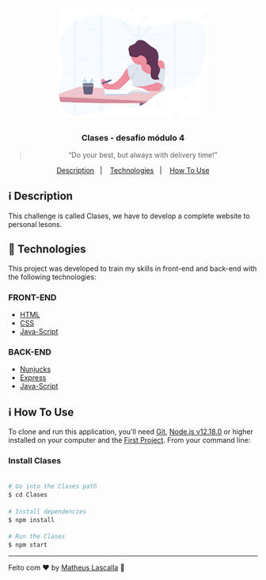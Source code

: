 <h1 align="center">
    <img alt="Clases" src="public/icons/indexImg.svg" width="300px" />
</h1>

<h3 align="center">
  Clases - desafio módulo 4
</h3>

<blockquote align="center">“Do your best, but always with delivery time!”</blockquote>


<p align="center">
  <a href="#information_source-description">Description</a>&nbsp;&nbsp;&nbsp;|&nbsp;&nbsp;&nbsp;
  <a href="#rocket-technologies">Technologies</a>&nbsp;&nbsp;&nbsp;|&nbsp;&nbsp;&nbsp;
  <a href="#information_source-how-to-use">How To Use</a>
</p>

## :information_source: Description
This challenge is called Clases, we have to develop a complete website to personal lesons.

## :rocket: Technologies

This project was developed to train my skills in front-end and back-end with the following technologies:

### FRONT-END
-  [HTML][HTML]
-  [CSS][CSS]
-  [Java-Script][Java-Script]

### BACK-END
-  [Nunjucks][Nunjucks]
-  [Express][Express]
-  [Java-Script][Java-Script]


## :information_source: How To Use

To clone and run this application, you'll need [Git](https://gitforwindows.org/), [Node.js v12.18.0][nodejs] or higher installed on your computer and the [First Project](https://github.com/Matheus-nb/Foodfy). From your command line:

### Install Clases
```bash

# Go into the Clases path
$ cd Clases

# Install dependencies
$ npm install

# Run the Clases
$ npm start
```



---

Feito com :heart: by [Matheus Lascalla](https://www.linkedin.com/in/matheus-nb/) :wave: 

[nodejs]: https://nodejs.org/
[CSS]:https://developer.mozilla.org/en-US/docs/Web/CSS
[Java-Script]:https://developer.mozilla.org/en-US/docs/Glossary/JavaScript
[HTML]:https://developer.mozilla.org/en-US/docs/Web/HTML
[Nunjucks]:https://mozilla.github.io/nunjucks/
[Express]:https://developer.mozilla.org/en-US/docs/Learn/Server-side/Express_Nodejs/Introduction
